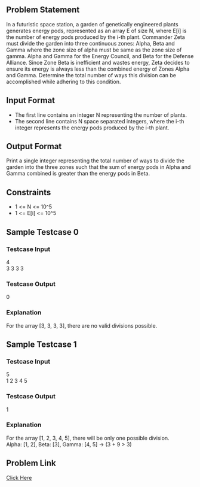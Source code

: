 ## Problem Statement

In a futuristic space station, a garden of genetically engineered plants generates energy pods, represented as an array E of size N,
where E[i] is the number of energy pods produced by the i-th plant. Commander Zeta must divide the garden into three continuous zones: 
Alpha, Beta and Gamma where the zone size of alpha must be same as the zone size of gamma.
Alpha and Gamma for the Energy Council, and Beta for the Defense Alliance. Since Zone Beta is inefficient and wastes energy, 
Zeta decides to ensure its energy is always less than the combined energy of Zones Alpha and Gamma.
Determine the total number of ways this division can be accomplished while adhering to this condition.

## Input Format

- The first line contains an integer N representing the number of plants.
- The second line contains N space separated integers, where the i-th integer represents the energy pods produced by the i-th plant.

## Output Format
Print a single integer representing the total number of ways to divide the garden into the three zones such 
that the sum of energy pods in Alpha and Gamma combined is greater than the energy pods in Beta.

## Constraints

- 1 <= N <= 10^5
- 1 <= E[i] <= 10^5

## Sample Testcase 0

### Testcase Input

4 <br>
3 3 3 3

### Testcase Output
0

### Explanation
For the array [3, 3, 3, 3], there are no valid divisions possible.

## Sample Testcase 1

### Testcase Input

5 <br>
1 2 3 4 5

### Testcase Output
1

### Explanation
For the array [1, 2, 3, 4, 5], there will be only one possible division.
<br> Alpha: [1, 2], Beta: [3], Gamma: [4, 5] → (3 + 9 > 3)

## Problem Link

[Click Here](https://unstop.com/courses/unstop-practice-interview-pep/30-days-dsa-bootcamp/day-subarrays-37731/coding-question-37734/)
